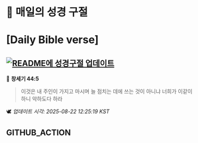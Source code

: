 # 🙏 매일의 성경 구절
# [Daily Bible verse]
## [![README에 성경구절 업데이트](https://github.com/DONGSUKA/first_test/actions/workflows/update-readme-bible.yml/badge.svg)](https://github.com/DONGSUKA/first_test/actions/workflows/update-readme-bible.yml)
<!-- START_BIBLE_VERSE -->
📖 **창세기 44:5**
> 이것은 내 주인이 가지고 마시며 늘 점치는 데에 쓰는 것이 아니냐 너희가 이같이 하니 악하도다 하라

🕊️ _업데이트 시각: 2025-08-22 12:25:19 KST_
  <!-- END_BIBLE_VERSE -->
## GITHUB_ACTION
